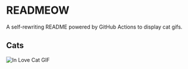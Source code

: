 # READMEOW

A self-rewriting README powered by GitHub Actions to display cat gifs.

## Cats

![In Love Cat GIF](https://media0.giphy.com/media/MDJ9IbxxvDUQM/200.gif?cid=9acd02da41y1xb4gmfw6hg2wxq28vswjtbzhhixygmiwbkyj&ep=v1_gifs_search&rid=200.gif&ct=g)
